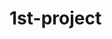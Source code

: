 # 1st-project
<!doctype html>
<body>
<head>
<title>
<p>"i like yu if yu like evrybody"</p>
<img src="pic_mountain.jpg" alt="Mountain View" style="width:304px;height:228px;"></title>
</head>
</body>
